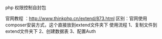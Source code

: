 php 权限控制自封包

官网教程 ：http://www.thinkphp.cn/extend/873.html
区别：官网使用composer安装方式，这个直接放到extend文件夹下
使用流程
1、复制文件到extend文件夹下
2、创建数据表
3、配置Auth